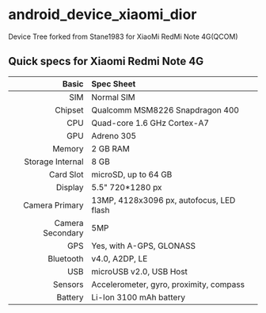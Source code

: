 
# android_device_xiaomi_dior
Device Tree forked from Stane1983 for XiaoMi RedMi Note 4G(QCOM)

Quick specs for Xiaomi Redmi Note 4G
---------------------------------------
Basic   | Spec Sheet
-------:|:-------------------------
SIM | Normal SIM
Chipset	| Qualcomm MSM8226 Snapdragon 400
CPU     | Quad-core 1.6 GHz Cortex-A7
GPU     | Adreno 305
Memory  | 2 GB RAM 
Storage Internal | 8 GB
Card Slot | microSD, up to 64 GB
Display | 5.5" 720*1280 px
Camera Primary  | 13MP, 4128x3096 px, autofocus, LED flash
Camera Secondary | 5MP
GPS | Yes, with A-GPS, GLONASS
Bluetooth | v4.0, A2DP, LE
USB | microUSB v2.0, USB Host
Sensors | Accelerometer, gyro, proximity, compass
Battery | Li-Ion 3100 mAh battery
